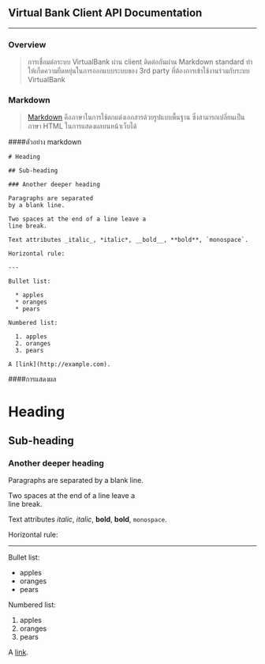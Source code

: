 ## Virtual Bank Client API Documentation
---

### Overview
> การเชื่อมต่อระบบ VirtualBank ผ่าน client ติดต่อกันผ่าน Markdown standard ทำให้เกืดความยืดหยุ่นในการออกแบบระบบของ 3rd party ที่ต้องการเข้าใช้งานร่วมกับระบบ VirtualBank

### Markdown
> [Markdown](https://en.wikipedia.org/wiki/Markdown#Example) คือภาษาในการใช้ตกแต่งเอกสารด้วยรูปแบบพื้นฐาน ซึ่งสามารถเปลี่ยนเป็นภาษา HTML ในการแสดงผลบนหน้าเว็บได้


####ตัวอย่าง markdown

```
# Heading

## Sub-heading

### Another deeper heading
 
Paragraphs are separated
by a blank line.

Two spaces at the end of a line leave a  
line break.

Text attributes _italic_, *italic*, __bold__, **bold**, `monospace`.

Horizontal rule:

---

Bullet list:

  * apples
  * oranges
  * pears

Numbered list:

  1. apples
  2. oranges
  3. pears

A [link](http://example.com).
```

####การแสดงผล 

# Heading

## Sub-heading

### Another deeper heading
 
Paragraphs are separated
by a blank line.

Two spaces at the end of a line leave a  
line break.

Text attributes _italic_, *italic*, __bold__, **bold**, `monospace`.

Horizontal rule:

---

Bullet list:

  * apples
  * oranges
  * pears

Numbered list:

  1. apples
  2. oranges
  3. pears

A [link](http://example.com).
